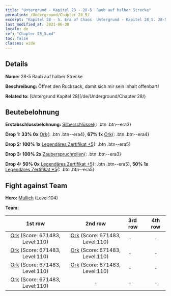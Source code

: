 ```yaml
---
title: "Untergrund - Kapitel 28 - 28-5  Raub auf halber Strecke"
permalink: /Underground/Chapter 28_5/
excerpt: "Kapitel 28 - 5. Era of Chaos  Untergrund - Kapitel 28_5. 28-5  Raub auf halber Strecke"
last_modified_at: 2021-06-30
locale: de
ref: "Chapter 28_5.md"
toc: false
classes: wide
---
```


## Details

 **Name:** 28-5  Raub auf halber Strecke

 **Beschreibung:**       Öffnet den Rucksack, damit sich mir sein Inhalt offenbart!

 **Related to:** [Untergrund Kapitel 28](/de/Underground/Chapter 28/)

## Beutebelohnung

 **Erstabschlussbelohnung:** [Silberschlüssel](/ItemsDE/con_693/){: .btn .btn--era3}

 **Drop 1:** **33% 0x** [Ork](/ItemsDE/unt_219/){: .btn .btn--era4}, **67% 1x** [Ork](/ItemsDE/unt_219/){: .btn .btn--era4}

 **Drop 2:** **100% 1x** [Legendäres Zertifikat +5](/ItemsDE/mat_102/){: .btn .btn--era5}

 **Drop 3:** **100% 2x** [Zauberspruchrollen](/ItemsDE/con_694/){: .btn .btn--era3}

 **Drop 4:** **50% 0x** [Legendäres Zertifikat +5](/ItemsDE/mat_102/){: .btn .btn--era5}, **50% 1x** [Legendäres Zertifikat +5](/ItemsDE/mat_102/){: .btn .btn--era5}


## Fight against Team
 **Hero:** [Mullich](/de/heroes/Mullich/) (Level:104)

 **Team:**


  | 1st row | 2nd row | 3rd row | 4th row |
  |:----:|:----:|:----|:----:|
  | [Ork](/de/units/Orc/) (Score: 671483, Level:110)  | [Ork](/de/units/Orc/) (Score: 671483, Level:110)  | - | - |
  | [Ork](/de/units/Orc/) (Score: 671483, Level:110)  | [Ork](/de/units/Orc/) (Score: 671483, Level:110)  | - | - |
  | [Ork](/de/units/Orc/) (Score: 671483, Level:110)  | [Ork](/de/units/Orc/) (Score: 671483, Level:110)  | - | - |
  | [Ork](/de/units/Orc/) (Score: 671483, Level:110)  | - | - | - |


